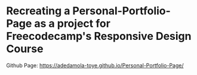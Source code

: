 #  Recreating a Personal-Portfolio-Page as a project for Freecodecamp's Responsive Design Course
Github Page: https://adedamola-toye.github.io/Personal-Portfolio-Page/
